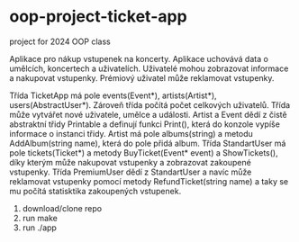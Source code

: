 # oop-project-ticket-app
project for 2024 OOP class

Aplikace pro nákup vstupenek na koncerty. Aplikace uchovává data o umělcích, koncertech a uživatelích. Uživatelé mohou zobrazovat informace a nakupovat vstupenky. Prémiový uživatel může reklamovat vstupenky.

Třída TicketApp má pole events(Event*), artists(Artist*), users(AbstractUser*). Zároveň třída počítá počet celkových uživatelů. Třída může vytvářet nové uživatele, umělce a události. Artist a Event dědí z čistě abstraktní třidy Printable a definují funkci Print(), která do konzole vypíše informace o instanci třidy. Artist má pole albums(string) a metodu AddAlbum(string name), která do pole přidá album. Třída StandartUser má pole tickets(Ticket*) a metody BuyTicket(Event* event) a ShowTickets(), díky kterým může nakupovat vstupenky a zobrazovat zakoupené vstupenky. Třída PremiumUser dědí z StandartUser a navíc může reklamovat vstupenky pomocí metody RefundTicket(string name) a taky se mu počítá statisktika zakoupených vstupenek.

1. download/clone repo
2. run make
3. run ./app

